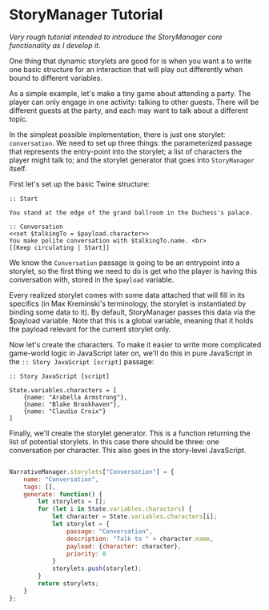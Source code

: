 # StoryManager Tutorial

*Very rough tutorial intended to introduce the StoryManager core functionality as I develop it*.

One thing that dynamic storylets are good for is when you want a to write one basic structure for an interaction that will play out differently when bound to different variables. 

As a simple example, let's make a tiny game about attending a party. The player can only engage in one activity: talking to other guests. There will be different guests at the party, and each may want to talk about a different topic. 

In the simplest possible implementation, there is just one storylet: `conversation`. We need to set up three things: the parameterized passage that represents the entry-point into the storylet; a list of characters the player might talk to; and the storylet generator that goes into `StoryManager` itself.

First let's set up the basic Twine structure:

```
:: Start

You stand at the edge of the grand ballroom in the Duchess's palace.

:: Conversation
<<set $talkingTo = $payload.character>>
You make polite conversation with $talkingTo.name. <br>
[[Keep circulating | Start]]
```
We know the `Conversation` passage is going to be an entrypoint into a storylet, so the first thing we need to do is get who the player is having this conversation with, stored in the `$payload` variable.

Every realized storylet comes with some data attached that will fill in its specifics (in Max Kreminski's terminology, the storylet is instantiated by binding some data to it). By default, StoryManager passes this data via the $payload variable. Note that this is a global variable, meaning that it holds the payload relevant for the current storylet only.

Now let's create the characters. To make it easier to write more complicated game-world logic in JavaScript later on, we'll do this in pure JavaScript in the `:: Story JavaScript [script]` passage:

```
:: Story JavaScript [script]

State.variables.characters = [
    {name: "Arabella Armstrong"},
    {name: "Blake Brookhaven"},
    {name: "Claudio Croix"}
]
```

Finally, we'll create the storylet generator. This is a function returning the list of potential storylets. In this case there should be three: one conversation per character. This also goes in the story-level JavaScript.

```javascript

NarrativeManager.storylets["Conversation"] = {
    name: "Conversation",
    tags: [],
    generate: function() {
        let storylets = [];
        for (let i in State.variables.characters) {
            let character = State.variables.characters[i];
            let storylet = {
                passage: "Conversation",
                description: "Talk to " + character.name,
                payload: {character: character},
                priority: 0
            }
            storylets.push(storylet);
        }
        return storylets;
    }
};

```
